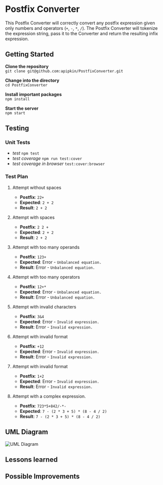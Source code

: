 # Postfix Converter

This Postfix Converter will correctly convert any postfix expression given only numbers and operators (`+`, `-`, `*`, `/`).
The Postfix Converter will tokenize the expression string, pass it to the Converter and return the resulting infix expression.

## Getting Started

**Clone the repository**<br>
`git clone git@github.com:apipkin/PostfixConverter.git`

**Change into the directory**<br>
`cd PostfixConverter`

**Install important packages**<br>
`npm install`

**Start the server**<br>
`npm start`



## Testing

### Unit Tests
 - *test* `npm test`
 - *test coverage* `npm run test:cover`
 - *test coverage in browser* `test:cover:browser`

### Test Plan

 1. Attempt without spaces
    - **Postfix**: `22+`
    - **Expected**: `2 + 2`
    - **Result**: `2 + 2`

 2. Attempt with spaces
    - **Postfix**: `2 2 +`
    - **Expected**: `2 + 2`
    - **Result**: `2 + 2`

 3. Attempt with too many operands
    - **Postfix**: `123+`
    - **Expected**: Error - `Unbalanced equation.`
    - **Result**: Error - `Unbalanced equation.`

 4. Attempt with too many operators
    - **Postfix**: `12+*`
    - **Expected**: Error - `Unbalanced equation.`
    - **Result**: Error - `Unbalanced equation.`

 5. Attempt with invalid characters
    - **Postfix**: `3&4`
    - **Expected**: Error - `Invalid expression.`
    - **Result**: Error - `Invalid expression.`

 6. Attempt with invalid format
    - **Postfix**: `+12`
    - **Expected**: Error - `Invalid expression.`
    - **Result**: Error - `Invalid expression.`

 7. Attempt with invalid format
    - **Postfix**: `1+2`
    - **Expected**: Error - `Invalid expression.`
    - **Result**: Error - `Invalid expression.`
 
 8. Attempt with a complex expression.
    - **Postfix**: `723*5+842/-*-`
    - **Expected**: `7 - (2 * 3 + 5) * (8 - 4 / 2)`
    - **Result**: `7 - (2 * 3 + 5) * (8 - 4 / 2)`


## UML Diagram
![UML Diagram](https://image.ibb.co/gqTSaa/Screen_Shot_2017_02_06_at_7_12_27_PM.png)


## Lessons learned



## Possible Improvements


